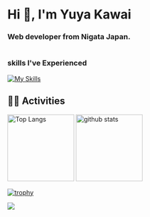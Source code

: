 <h1 align="left">Hi 👋, I'm Yuya Kawai</h1>
<h3 align="left">Web developer from Nigata Japan.</h3>




<p align="left"> <a href="https://twitter.com/" target="blank"><img src="https://img.shields.io/twitter/follow/?logo=twitter&style=for-the-badge" alt="" /></a> </p>


<h3 align="left">skills I've Experienced</h3>

[![My Skills](https://skillicons.dev/icons?i=js,ts,html,css,nextjs,react,ruby,rails,docker,aws)](https://skillicons.dev)



## 🏃‍♀️ Activities
 <p align="left"> 
  <img alt="Top Langs" height="150px" src="https://github-readme-stats.vercel.app/api/top-langs/?username=yu-yaba&layout=compact&count_private=true&show_icons=true&theme=tokyonight&v=2" />
  <img alt="github stats" height="150px" src="https://github-readme-stats.vercel.app/api?username=yu-yaba&count_private=true&show_icons=true&show_icons=true&theme=tokyonight" />
</p>

[![trophy](https://github-profile-trophy.vercel.app/?username=yu-yaba&theme=tokyonight&column=7)](https://github.com/yu-yaba/github-profile-trophy)


[![](https://github-readme-streak-stats.herokuapp.com/?user=yu-yaba&theme=tokyonight)](https://github-readme-streak-stats.herokuapp.com/?user=yu-yaba&theme=tokyonight)
